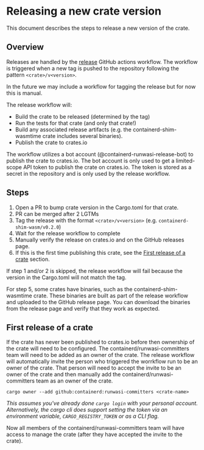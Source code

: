 # Releasing a new crate version

This document describes the steps to release a new version of the crate.

## Overview

Releases are handled by the [release](.github/workflows/release.yml) GitHub actions workflow.
The workflow is triggered when a new tag is pushed to the repository following the pattern `<crate>/v<version>`.

In the future we may include a workflow for tagging the release but for now this is manual.

The release workflow will:
- Build the crate to be released (determined by the tag)
- Run the tests for that crate (and only that crate!)
- Build any associated release artifacts (e.g. the containerd-shim-wasmtime crate includes several binaries).
- Publish the crate to crates.io

The workflow utilizes a bot account (@containerd-runwasi-release-bot) to publish the crate to crates.io. The bot account is only used to get a limited-scope API token to publish the crate on crates.io. The token is stored as a secret in the repository and is only used by the release workflow.

## Steps

1. Open a PR to bump crate version in the Cargo.toml for that crate.
2. PR can be merged after 2 LGTMs
3. Tag the release with the format `<crate>/v<version>` (e.g. `containerd-shim-wasm/v0.2.0`)
4. Wait for the release workflow to complete
5. Manually verify the release on crates.io and on the GitHub releases page.
6. If this is the first time publishing this crate, see the [First release of a crate](#First-release-of-a-crate) section.

If step 1 and/or 2 is skipped, the release workflow will fail because the version in the Cargo.toml will not match the tag.

For step 5, some crates have binaries, such as the containerd-shim-wasmtime crate. These binaries are built as part of the release workflow and uploaded to the GitHub release page. You can download the binaries from the release page and verify that they work as expected.

## First release of a crate

If the crate has never been published to crates.io before then ownership of the crate will need to be configured.
The containerd/runwasi-committers team will need to be added as an owner of the crate.
The release workflow will automatically invite the person who triggered the worrkflow run to be an owner of the crate.
That person will need to accept the invite to be an owner of the crate and then manually add the containerd/runwasi-committers team as an owner of the crate.

```
cargo owner --add github:containerd:runwasi-committers <crate-name>
```

*This assumes you've already done `cargo login` with your personal account.
Alternatively, the cargo cli does support setting the token via an environment variable, `CARGO_REGISTRY_TOKEN` or as a CLI flag.*

Now all members of the containerd/runwasi-committers team will have access to manage the crate (after they have accepted the invite to the crate).